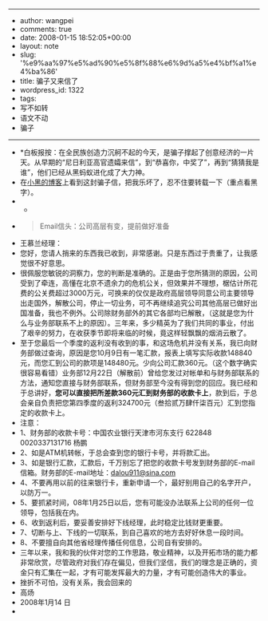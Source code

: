 - --
- author: wangpei
- comments: true
- date: 2008-01-15 18:52:05+00:00
- layout: note
- slug: '%e9%aa%97%e5%ad%90%e5%8f%88%e6%9d%a5%e4%bf%a1%e4%ba%86'
- title: 骗子又来信了
- wordpress_id: 1322
- tags:
- 写不如转
- 语文不动
- 骗子
- --
- *白板报按：在全民族创造力沉舸不起的今天，是骗子撑起了创意经济的一片天。从早期的“尼日利亚高官遗孀来信”，到“恭喜你，中奖了”，再到“猜猜我是谁”，他们已经从黑蚂蚁进化成了大力神。
- 在[小黑的博客](http://www.sohoxiaobao.com/chinese/bbs/blog.php?id=44110)上看到这封骗子信，把我乐坏了，忍不住要转载一下（重点看黑字）。
- *
- <blockquote>Email信头：公司高层有变，提前做好准备
- 王慕兰经理：
- 您好，您请人捎来的东西我已收到，非常感谢。只是东西过于贵重了，让我感觉很不好意思。
- 很佩服您敏锐的洞察力，您的判断是准确的。正是由于您所猜测的原因，公司受到了牵连，高懂在北京不遗余力的危机公关，但效果并不理想，椐估计所花费的公关费超过3000万元，可换来的仅仅是政府高层领导同意公司主要领导出走国外，解散公司，停止一切业务，可不再继续追究公司其他高层已做好出国准备，我也不例外。公司除财务部外的其它各部均已解散，（这就是您为什么与业务部联系不上的原因）。三年来，多少精英为了我们共同的事业，付出了艰辛的努力，在收获季节即将来临的时候，竟这样轻飘飘的烟消云散了。
- 至于您最后一个季度的返利没有收到的事，和这场危机并没有关系，我已向财务部做过查询，原因是您10月9日有一笔汇款，报表上填写实际收款148840元，而您汇到公司的款项是148480元。少向公司汇款360元。（这个数字确实很容易看错）业务部12月22日（解散前）曾给您发过对帐单和与财务部联系的方法，通知您直接与财务部联系，但财务部至今没有得到您的回应。我已经和于总讲好，**您可以直接把所差款360元汇到财务部的收款卡上**，款到后，于总会亲自负责把您第四季度的返利324700元（叁拾贰万肆仟柒百元）汇到您指定的收款卡上。
- 注意：
- 1、财务部的收款卡号：中国农业银行天津市河东支行  622848 0020337131716 杨鹏
- 2、如是ATM机转帐，于总会查到您的银行卡号，并将款汇出。
- 3、如是银行汇款，汇款后，千万别忘了把您的收款卡号发到财务部的E-mail信箱。财务部的E-mail地址：dalou911@sina.com
- 4、不要再用以前的往来银行卡，重新申请一个，最好别用自己的名字开户，以防万一。
- 5、要抓紧时间，08年1月25日以后，您有可能没办法联系上公司的任何一位领导，包括我在内。
- 6、收到返利后，要妥善安排好下线经理，此时稳定比钱财更重要。
- 7、切断与上、下线的一切联系，到自己喜欢的地方去好好休息一段时间。
- 8、不要擅自向其他省经理传播任何信息，公司自有安排的。
- 三年以来，我和我的伙伴对您的工作思路，敬业精神，以及开拓市场的能力都非常欣赏，尽管政府对我们存在偏见，但我们坚信，我们的理念是正确的，资金只有汇集在一起，才有可能发挥最大的力量，才有可能创造伟大的事业。
- 挫折不可怕，没有关系，我会回来的
- 高炀
- 2008年1月14 日
- </blockquote>
